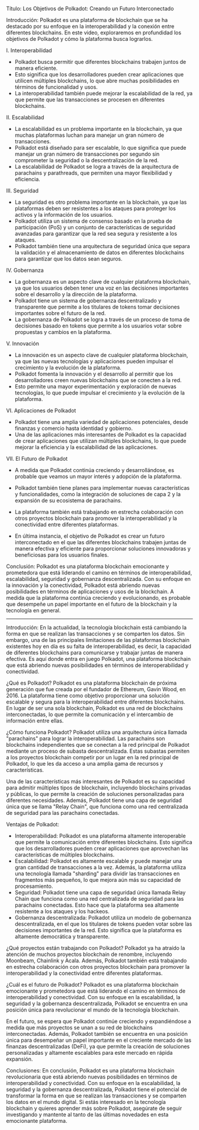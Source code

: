 Título: Los Objetivos de Polkadot: Creando un Futuro Interconectado

Introducción: Polkadot es una plataforma de blockchain que se ha destacado por su enfoque en la interoperabilidad y la conexión entre diferentes blockchains. En este video, exploraremos en profundidad los objetivos de Polkadot y cómo la plataforma busca lograrlos.

I. Interoperabilidad

-   Polkadot busca permitir que diferentes blockchains trabajen juntos de manera eficiente.
-   Esto significa que los desarrolladores pueden crear aplicaciones que utilicen múltiples blockchains, lo que abre muchas posibilidades en términos de funcionalidad y usos.
-   La interoperabilidad también puede mejorar la escalabilidad de la red, ya que permite que las transacciones se procesen en diferentes blockchains.

II. Escalabilidad

-   La escalabilidad es un problema importante en la blockchain, ya que muchas plataformas luchan para manejar un gran número de transacciones.
-   Polkadot está diseñado para ser escalable, lo que significa que puede manejar un gran número de transacciones por segundo sin comprometer la seguridad o la descentralización de la red.
-   La escalabilidad de Polkadot se logra a través de la arquitectura de parachains y parathreads, que permiten una mayor flexibilidad y eficiencia.

III. Seguridad

-   La seguridad es otro problema importante en la blockchain, ya que las plataformas deben ser resistentes a los ataques para proteger los activos y la información de los usuarios.
-   Polkadot utiliza un sistema de consenso basado en la prueba de participación (PoS) y un conjunto de características de seguridad avanzadas para garantizar que la red sea segura y resistente a los ataques.
-   Polkadot también tiene una arquitectura de seguridad única que separa la validación y el almacenamiento de datos en diferentes blockchains para garantizar que los datos sean seguros.

IV. Gobernanza

-   La gobernanza es un aspecto clave de cualquier plataforma blockchain, ya que los usuarios deben tener una voz en las decisiones importantes sobre el desarrollo y la dirección de la plataforma.
-   Polkadot tiene un sistema de gobernanza descentralizado y transparente que permite a los titulares de tokens tomar decisiones importantes sobre el futuro de la red.
-   La gobernanza de Polkadot se logra a través de un proceso de toma de decisiones basado en tokens que permite a los usuarios votar sobre propuestas y cambios en la plataforma.

V. Innovación

-   La innovación es un aspecto clave de cualquier plataforma blockchain, ya que las nuevas tecnologías y aplicaciones pueden impulsar el crecimiento y la evolución de la plataforma.
-   Polkadot fomenta la innovación y el desarrollo al permitir que los desarrolladores creen nuevas blockchains que se conecten a la red.
-   Esto permite una mayor experimentación y exploración de nuevas tecnologías, lo que puede impulsar el crecimiento y la evolución de la plataforma.

VI. Aplicaciones de Polkadot

-   Polkadot tiene una amplia variedad de aplicaciones potenciales, desde finanzas y comercio hasta identidad y gobierno.
-   Una de las aplicaciones más interesantes de Polkadot es la capacidad de crear aplicaciones que utilizan múltiples blockchains, lo que puede mejorar la eficiencia y la escalabilidad de las aplicaciones.

VII. El Futuro de Polkadot

-   A medida que Polkadot continúa creciendo y desarrollándose, es probable que veamos un mayor interés y adopción de la plataforma.

-   Polkadot también tiene planes para implementar nuevas características y funcionalidades, como la integración de soluciones de capa 2 y la expansión de su ecosistema de parachains.
-   La plataforma también está trabajando en estrecha colaboración con otros proyectos blockchain para promover la interoperabilidad y la conectividad entre diferentes plataformas.
-   En última instancia, el objetivo de Polkadot es crear un futuro interconectado en el que las diferentes blockchains trabajen juntas de manera efectiva y eficiente para proporcionar soluciones innovadoras y beneficiosas para los usuarios finales.

Conclusión: Polkadot es una plataforma blockchain emocionante y prometedora que está liderando el camino en términos de interoperabilidad, escalabilidad, seguridad y gobernanza descentralizada. Con su enfoque en la innovación y la conectividad, Polkadot está abriendo nuevas posibilidades en términos de aplicaciones y usos de la blockchain. A medida que la plataforma continúa creciendo y evolucionando, es probable que desempeñe un papel importante en el futuro de la blockchain y la tecnología en general.


-------

Introducción: En la actualidad, la tecnología blockchain está cambiando la forma en que se realizan las transacciones y se comparten los datos. Sin embargo, una de las principales limitaciones de las plataformas blockchain existentes hoy en día es su falta de interoperabilidad, es decir, la capacidad de diferentes blockchains para comunicarse y trabajar juntas de manera efectiva. Es aquí donde entra en juego Polkadot, una plataforma blockchain que está abriendo nuevas posibilidades en términos de interoperabilidad y conectividad.

¿Qué es Polkadot? Polkadot es una plataforma blockchain de próxima generación que fue creada por el fundador de Ethereum, Gavin Wood, en 2016. La plataforma tiene como objetivo proporcionar una solución escalable y segura para la interoperabilidad entre diferentes blockchains. En lugar de ser una sola blockchain, Polkadot es una red de blockchains interconectadas, lo que permite la comunicación y el intercambio de información entre ellas.

¿Cómo funciona Polkadot? Polkadot utiliza una arquitectura única llamada "parachains" para lograr la interoperabilidad. Las parachains son blockchains independientes que se conectan a la red principal de Polkadot mediante un proceso de subasta descentralizada. Estas subastas permiten a los proyectos blockchain competir por un lugar en la red principal de Polkadot, lo que les da acceso a una amplia gama de recursos y características.

Una de las características más interesantes de Polkadot es su capacidad para admitir múltiples tipos de blockchain, incluyendo blockchains privadas y públicas, lo que permite la creación de soluciones personalizadas para diferentes necesidades. Además, Polkadot tiene una capa de seguridad única que se llama "Relay Chain", que funciona como una red centralizada de seguridad para las parachains conectadas.

Ventajas de Polkadot:

-   Interoperabilidad: Polkadot es una plataforma altamente interoperable que permite la comunicación entre diferentes blockchains. Esto significa que los desarrolladores pueden crear aplicaciones que aprovechan las características de múltiples blockchains.
-   Escalabilidad: Polkadot es altamente escalable y puede manejar una gran cantidad de transacciones a la vez. Además, la plataforma utiliza una tecnología llamada "sharding" para dividir las transacciones en fragmentos más pequeños, lo que mejora aún más su capacidad de procesamiento.
-   Seguridad: Polkadot tiene una capa de seguridad única llamada Relay Chain que funciona como una red centralizada de seguridad para las parachains conectadas. Esto hace que la plataforma sea altamente resistente a los ataques y los hackeos.
-   Gobernanza descentralizada: Polkadot utiliza un modelo de gobernanza descentralizada, en el que los titulares de tokens pueden votar sobre las decisiones importantes de la red. Esto significa que la plataforma es altamente democrática y transparente.

¿Qué proyectos están trabajando con Polkadot? Polkadot ya ha atraído la atención de muchos proyectos blockchain de renombre, incluyendo Moonbeam, Chainlink y Acala. Además, Polkadot también está trabajando en estrecha colaboración con otros proyectos blockchain para promover la interoperabilidad y la conectividad entre diferentes plataformas.

¿Cuál es el futuro de Polkadot? Polkadot es una plataforma blockchain emocionante y prometedora que está liderando el camino en términos de interoperabilidad y conectividad. Con su enfoque en la escalabilidad, la seguridad y la gobernanza descentralizada, Polkadot se encuentra en una posición única para revolucionar el mundo de la tecnología blockchain.

En el futuro, se espera que Polkadot continúe creciendo y expandiéndose a medida que más proyectos se unan a su red de blockchains interconectadas. Además, Polkadot también se encuentra en una posición única para desempeñar un papel importante en el creciente mercado de las finanzas descentralizadas (DeFi), ya que permite la creación de soluciones personalizadas y altamente escalables para este mercado en rápida expansión.

Conclusiones: En conclusión, Polkadot es una plataforma blockchain revolucionaria que está abriendo nuevas posibilidades en términos de interoperabilidad y conectividad. Con su enfoque en la escalabilidad, la seguridad y la gobernanza descentralizada, Polkadot tiene el potencial de transformar la forma en que se realizan las transacciones y se comparten los datos en el mundo digital. Si estás interesado en la tecnología blockchain y quieres aprender más sobre Polkadot, asegúrate de seguir investigando y mantente al tanto de las últimas novedades en esta emocionante plataforma.